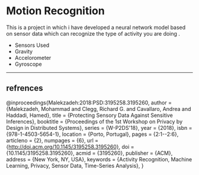 # Motion Recognition 
This is a project in which i have developed a neural network model based on sensor data which can recognize the type of activity you are doing .
* Sensors Used
*    Gravity
*    Accelorometer
*    Gyroscope
--------

## refrences

@inproceedings{Malekzadeh:2018:PSD:3195258.3195260,
author = {Malekzadeh, Mohammad and Clegg, Richard G. and Cavallaro, Andrea and Haddadi, Hamed},
title = {Protecting Sensory Data Against Sensitive Inferences},
booktitle = {Proceedings of the 1st Workshop on Privacy by Design in Distributed Systems},
series = {W-P2DS'18},
year = {2018},
isbn = {978-1-4503-5654-1},
location = {Porto, Portugal},
pages = {2:1--2:6},
articleno = {2},
numpages = {6},
url = {http://doi.acm.org/10.1145/3195258.3195260},
doi = {10.1145/3195258.3195260},
acmid = {3195260},
publisher = {ACM},
address = {New York, NY, USA},
keywords = {Activity Recognition, Machine Learning, Privacy, Sensor Data, Time-Series Analysis},
}